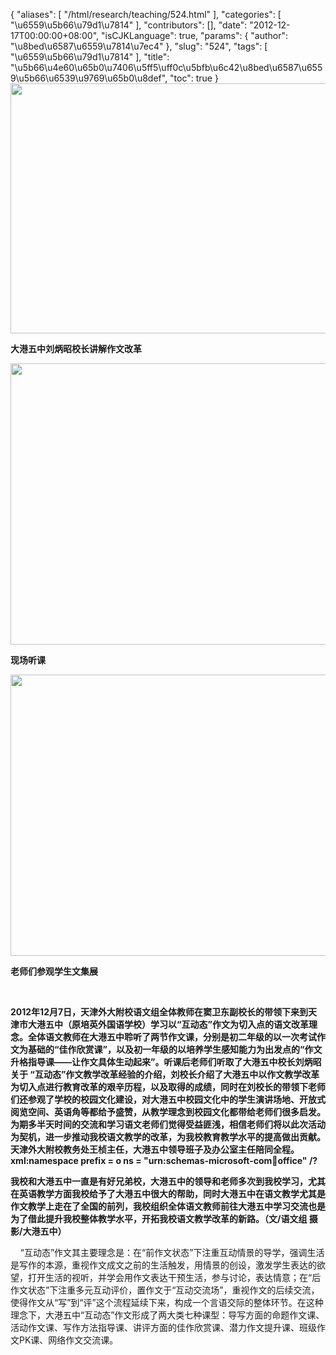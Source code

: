 {
    "aliases": [
        "/html/research/teaching/524.html"
    ],
    "categories": [
        "\u6559\u5b66\u79d1\u7814"
    ],
    "contributors": [],
    "date": "2012-12-17T00:00:00+08:00",
    "isCJKLanguage": true,
    "params": {
        "author": "\u8bed\u6587\u6559\u7814\u7ec4"
    },
    "slug": "524",
    "tags": [
        "\u6559\u5b66\u79d1\u7814"
    ],
    "title": "\u5b66\u4e60\u65b0\u7406\u5ff5\uff0c\u5bfb\u6c42\u8bed\u6587\u6559\u5b66\u6539\u9769\u65b0\u8def",
    "toc": true
}
**<img
    src="https://cdn.tfls.online/mirror/full/617670ce4e1cf64efebb8fd9c253f73e5819ca9e.jpg"
    style="display:block;margin-left:auto;margin-right:auto;"
    decoding="async"
    fetchpriority="auto"
    loading="lazy"
    height="400"
    width="600"
/>**

**大港五中刘炳昭校长讲解作文改革**

**<img
    src="https://cdn.tfls.online/mirror/full/529137183468b0010acd9f04e616daeca25ef7ec.jpg"
    style="display:block;margin-left:auto;margin-right:auto;"
    decoding="async"
    fetchpriority="auto"
    loading="lazy"
    height="450"
    width="600"
/>**

**现场听课**

**<img
    src="https://cdn.tfls.online/mirror/full/a7c7631156fbc6c71f1010393a1fef0e3ca63c5b.jpg"
    style="display:block;margin-left:auto;margin-right:auto;"
    decoding="async"
    fetchpriority="auto"
    loading="lazy"
    height="450"
    width="600"
/>**

**老师们参观学生文集展**

 

**2012年12月7日，天津外大附校语文组全体教师在窦卫东副校长的带领下来到天津市大港五中（原培英外国语学校）学习以“互动态”作文为切入点的语文改革理念。全体语文教师在大港五中聆听了两节作文课，分别是初二年级的以一次考试作文为基础的“佳作欣赏课”，以及初一年级的以培养学生感知能力为出发点的“作文升格指导课——让作文具体生动起来”。听课后老师们听取了大港五中校长刘炳昭关于 “互动态”作文教学改革经验的介绍，刘校长介绍了大港五中以作文教学改革为切入点进行教育改革的艰辛历程，以及取得的成绩，同时在刘校长的带领下老师们还参观了学校的校园文化建设，对大港五中校园文化中的学生演讲场地、开放式阅览空间、英语角等都给予盛赞，从教学理念到校园文化都带给老师们很多启发。为期多半天时间的交流和学习语文老师们觉得受益匪浅，相信老师们将以此次活动为契机，进一步推动我校语文教学的改革，为我校教育教学水平的提高做出贡献。天津外大附校教务处王桢主任，大港五中领导班子及办公室主任陪同全程。xml:namespace prefix = o ns = "urn:schemas-microsoft-com:office:office" /?**

**我校和大港五中一直是有好兄弟校，大港五中的领导和老师多次到我校学习，尤其在英语教学方面我校给予了大港五中很大的帮助，同时大港五中在语文教学尤其是作文教学上走在了全国的前列，我校组织全体语文教师前往大港五中学习交流也是为了借此提升我校整体教学水平，开拓我校语文教学改革的新路。（文/语文组 摄影/大港五中）**

    “互动态”作文其主要理念是：在“前作文状态”下注重互动情景的导学，强调生活是写作的本源，重视作文成文之前的生活触发，用情景的创设，激发学生表达的欲望，打开生活的视听，并学会用作文表达干预生活，参与讨论，表达情意；在“后作文状态”下注重多元互动评价，置作文于“互动交流场”，重视作文的后续交流，使得作文从“写”到“评”这个流程延续下来，构成一个言语交际的整体环节。在这种理念下，大港五中“互动态”作文形成了两大类七种课型：导写方面的命题作文课、活动作文课、写作方法指导课、讲评方面的佳作欣赏课、潜力作文提升课、班级作文PK课、网络作文交流课。

